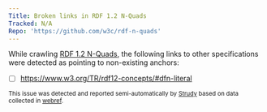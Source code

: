 ```yaml
---
Title: Broken links in RDF 1.2 N-Quads
Tracked: N/A
Repo: 'https://github.com/w3c/rdf-n-quads'
---
```


While crawling [RDF 1.2 N-Quads](https://w3c.github.io/rdf-n-quads/spec/), the following links to other specifications were detected as pointing to non-existing anchors:
* [ ] https://www.w3.org/TR/rdf12-concepts/#dfn-literal

<sub>This issue was detected and reported semi-automatically by [Strudy](https://github.com/w3c/strudy/) based on data collected in [webref](https://github.com/w3c/webref/).</sub>
